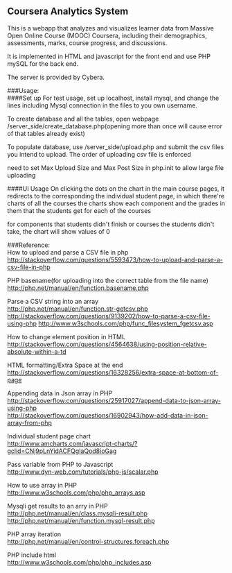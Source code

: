 ## Coursera Analytics System

This is a webapp that analyzes and visualizes learner data from Massive Open Online Course (MOOC) Coursera, including their demographics, assessments, marks, course progress, and discussions.

It is implemented in HTML and javascript for the front end and use PHP mySQL for the back end.

The server is provided by Cybera.


###Usage:   
####Set up
For test usage, set up localhost, install mysql, and change the lines including Mysql connection in the files to you own username.

To create database and all the tables, open webpage /server_side/create_database.php(opening more than once will cause error of that tables already exist)

To populate database, use /server_side/upload.php and submit the csv files you intend to upload. The order of uploading csv file is enforced 

need to set Max Upload Size and Max Post Size in php.init to allow large file uploading

####UI Usage
On clicking the dots on the chart in the main course pages, it redirects to the corresponding the individual student page, in which there're charts of all the courses the charts show each component and the grades in them that the students get for each of the courses

for components that students didn't finish or courses the students didn't take, the chart will show values of 0

       
###Reference:    
How to upload and parse a CSV file in php   
http://stackoverflow.com/questions/5593473/how-to-upload-and-parse-a-csv-file-in-php

PHP basename(for uploading into the correct table from the file name)   
http://php.net/manual/en/function.basename.php

Parse a CSV string into an array   
http://php.net/manual/en/function.str-getcsv.php
http://stackoverflow.com/questions/9139202/how-to-parse-a-csv-file-using-php
http://www.w3schools.com/php/func_filesystem_fgetcsv.asp  
   
How to change element position in HTML  
http://stackoverflow.com/questions/4564638/using-position-relative-absolute-within-a-td  

HTML formatting/Extra Space at the end
http://stackoverflow.com/questions/16328256/extra-space-at-bottom-of-page  
  
Appending data in Json array in PHP  
http://stackoverflow.com/questions/25917027/append-data-to-json-array-using-php  
http://stackoverflow.com/questions/16902943/how-add-data-in-json-array-from-php
  
Individual student page chart  
http://www.amcharts.com/javascript-charts/?gclid=CNj9pLnYidACFQgIaQod8ioGag  
  
Pass variable from PHP to Javascript  
http://www.dyn-web.com/tutorials/php-js/scalar.php  
   
How to use array in PHP  
http://www.w3schools.com/php/php_arrays.asp  
   
Mysqli get results to an arry in PHP  
http://php.net/manual/en/class.mysqli-result.php  
http://php.net/manual/en/function.mysql-result.php  

PHP array iteration  
http://php.net/manual/en/control-structures.foreach.php  
  
PHP include html  
http://www.w3schools.com/php/php_includes.asp  
  
